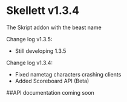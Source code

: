 # Skellett v1.3.4
The Skript addon with the beast name

Change log v1.3.5:
- Still developing 1.3.5

Change log v1.3.4:
- Fixed nametag characters crashing clients
- Added Scoreboard API (Beta)

##API documentation coming soon
